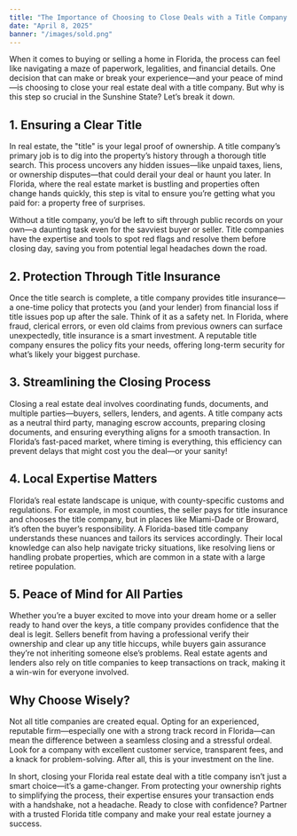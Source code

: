 ```yaml
---
title: "The Importance of Choosing to Close Deals with a Title Company in Florida"
date: "April 8, 2025"
banner: "/images/sold.png"
---
```


When it comes to buying or selling a home in Florida, the process can feel like navigating a maze of paperwork, legalities, and financial details. One decision that can make or break your experience—and your peace of mind—is choosing to close your real estate deal with a title company. But why is this step so crucial in the Sunshine State? Let’s break it down.

## 1. Ensuring a Clear Title

In real estate, the "title" is your legal proof of ownership. A title company’s primary job is to dig into the property’s history through a thorough title search. This process uncovers any hidden issues—like unpaid taxes, liens, or ownership disputes—that could derail your deal or haunt you later. In Florida, where the real estate market is bustling and properties often change hands quickly, this step is vital to ensure you’re getting what you paid for: a property free of surprises.

Without a title company, you’d be left to sift through public records on your own—a daunting task even for the savviest buyer or seller. Title companies have the expertise and tools to spot red flags and resolve them before closing day, saving you from potential legal headaches down the road.

## 2. Protection Through Title Insurance

Once the title search is complete, a title company provides title insurance—a one-time policy that protects you (and your lender) from financial loss if title issues pop up after the sale. Think of it as a safety net. In Florida, where fraud, clerical errors, or even old claims from previous owners can surface unexpectedly, title insurance is a smart investment. A reputable title company ensures the policy fits your needs, offering long-term security for what’s likely your biggest purchase.

## 3. Streamlining the Closing Process

Closing a real estate deal involves coordinating funds, documents, and multiple parties—buyers, sellers, lenders, and agents. A title company acts as a neutral third party, managing escrow accounts, preparing closing documents, and ensuring everything aligns for a smooth transaction. In Florida’s fast-paced market, where timing is everything, this efficiency can prevent delays that might cost you the deal—or your sanity!

## 4. Local Expertise Matters

Florida’s real estate landscape is unique, with county-specific customs and regulations. For example, in most counties, the seller pays for title insurance and chooses the title company, but in places like Miami-Dade or Broward, it’s often the buyer’s responsibility. A Florida-based title company understands these nuances and tailors its services accordingly. Their local knowledge can also help navigate tricky situations, like resolving liens or handling probate properties, which are common in a state with a large retiree population.

## 5. Peace of Mind for All Parties

Whether you’re a buyer excited to move into your dream home or a seller ready to hand over the keys, a title company provides confidence that the deal is legit. Sellers benefit from having a professional verify their ownership and clear up any title hiccups, while buyers gain assurance they’re not inheriting someone else’s problems. Real estate agents and lenders also rely on title companies to keep transactions on track, making it a win-win for everyone involved.

## Why Choose Wisely?

Not all title companies are created equal. Opting for an experienced, reputable firm—especially one with a strong track record in Florida—can mean the difference between a seamless closing and a stressful ordeal. Look for a company with excellent customer service, transparent fees, and a knack for problem-solving. After all, this is your investment on the line.

In short, closing your Florida real estate deal with a title company isn’t just a smart choice—it’s a game-changer. From protecting your ownership rights to simplifying the process, their expertise ensures your transaction ends with a handshake, not a headache. Ready to close with confidence? Partner with a trusted Florida title company and make your real estate journey a success.